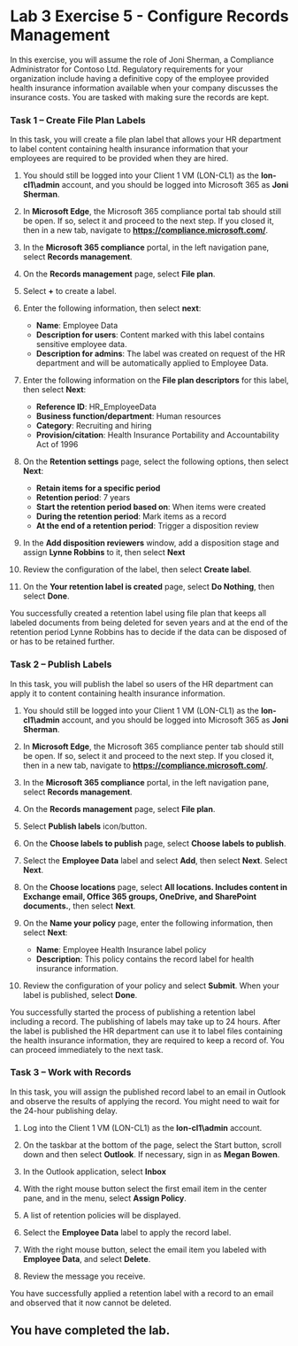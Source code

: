 # Lab 3 Exercise 5 - Configure Records Management

In this exercise, you will assume the role of Joni Sherman, a Compliance Administrator for Contoso Ltd. Regulatory requirements for your organization include having a definitive copy of the employee provided health insurance information available when your company discusses the insurance costs. You are tasked with making sure the records are kept.

### Task 1 – Create File Plan Labels

In this task, you will create a file plan label that allows your HR department to label content containing health insurance information that your employees are required to be provided when they are hired.

1. You should still be logged into your Client 1 VM (LON-CL1) as the **lon-cl1\admin** account, and you should be logged into Microsoft 365 as **Joni Sherman**. 

2. In **Microsoft Edge**, the Microsoft 365 compliance portal tab should still be open. If so, select it and proceed to the next step. If you closed it, then in a new tab, navigate to **https://compliance.microsoft.com/**. 

3. In the **Microsoft 365 compliance** portal, in the left navigation pane, select **Records management**.

4. On the **Records management** page, select **File plan**.

5. Select **+** to create a label.

6. Enter the following information, then select **next**:
    - **Name**: Employee Data
    - **Description for users**: Content marked with this label contains sensitive employee data.
    - **Description for admins**: The label was created on request of the HR department and will be automatically applied to Employee Data.

7. Enter the following information on the **File plan descriptors** for this label, then select **Next**:

    - **Reference ID**: HR_EmployeeData
    - **Business function/department**: Human resources
    - **Category**: Recruiting and hiring
    - **Provision/citation**: Health Insurance Portability and Accountability Act of 1996

8. On the **Retention settings** page, select the following options, then select **Next**:
    - **Retain items for a specific period**
    - **Retention period**: 7 years
    - **Start the retention period based on**: When items were created
    - **During the retention period**: Mark items as a record
    - **At the end of a retention period**: Trigger a disposition review

9. In the **Add disposition reviewers** window, add a disposition stage and assign **Lynne Robbins** to it, then select **Next**

10. Review the configuration of the label, then select **Create label**.

11. On the **Your retention label is created** page, select **Do Nothing**, then select **Done**.

You successfully created a retention label using file plan that keeps all labeled documents from being deleted for seven years and at the end of the retention period Lynne Robbins has to decide if the data can be disposed of or has to be retained further.

### Task 2 – Publish Labels

In this task, you will publish the label so users of the HR department can apply it to content containing health insurance information.  

1. You should still be logged into your Client 1 VM (LON-CL1) as the **lon-cl1\admin** account, and you should be logged into Microsoft 365 as **Joni Sherman**. 

2. In **Microsoft Edge**, the Microsoft 365 compliance penter tab should still be open. If so, select it and proceed to the next step. If you closed it, then in a new tab, navigate to **https://compliance.microsoft.com/**. 

3. In the **Microsoft 365 compliance** portal, in the left navigation pane, select **Records management**.

4. On the **Records management** page, select **File plan**.

5. Select **Publish labels** icon/button.

6. On the **Choose labels to publish** page, select **Choose labels to publish**.

7. Select the **Employee Data** label and select **Add**, then select **Next**.  Select **Next**.

8. On the **Choose locations** page, select **All locations. Includes content in Exchange email, Office 365 groups, OneDrive, and SharePoint documents.**, then select **Next**.

9. On the **Name your policy** page, enter the following information, then select **Next**:
    - **Name**: Employee Health Insurance label policy
    - **Description**: This policy contains the record label for health insurance information.

10. Review the configuration of your policy and select **Submit**.  When your label is published, select **Done**.

You successfully started the process of publishing a retention label including a record. The publishing of labels may take up to 24 hours. After the label is published the HR department can use it to label files containing the health insurance information, they are required to keep a record of.  You can proceed immediately to the next task.

### Task 3 – Work with Records

In this task, you will assign the published record label to an email in Outlook and observe the results of applying the record. You might need to wait for the 24-hour publishing delay.

1. Log into the Client 1 VM (LON-CL1) as the **lon-cl1\admin** account.

2. On the taskbar at the bottom of the page, select the Start button, scroll down and then select **Outlook**. If necessary, sign in as **Megan Bowen**.
 
3. In the Outlook application, select **Inbox**

4. With the right mouse button select the first email item in the center pane, and in the menu, select **Assign Policy**.

5. A list of retention policies will be displayed.

6. Select the **Employee Data** label to apply the record label.  

7. With the right mouse button, select the email item you labeled with **Employee Data**, and select **Delete**.

8. Review the message you receive.

You have successfully applied a retention label with a record to an email and observed that it now cannot be deleted. 

## You have completed the lab.
